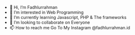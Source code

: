 - 👋 Hi, I’m Fadhlurrahman
- 👀 I’m interested in Web Programming
- 🌱 I’m currently learning Javascript, PHP & The frameworks
- 💞️ I’m looking to collaborate on Everyone
- 📫 How to reach me Go To My Instagram @fadhlurrahman.id

<!---
Fad-el/Fad-el is a ✨ special ✨ repository because its `README.md` (this file) appears on your GitHub profile.
You can click the Preview link to take a look at your changes.
--->
